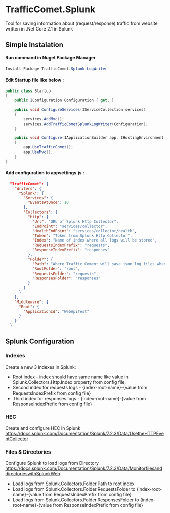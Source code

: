 # TrafficComet.Splunk
Tool for saving information about (request/response) traffic from website written in .Net Core 2.1 in Splunk

## Simple Instalation 
#### Run command in Nuget Package Manager 
```csharp
Install-Package TrafficComet.Splunk.LogWriter 
``` 

#### Edit Startup file like below :
```csharp 
public class Startup
{
  	public IConfiguration Configuration { get; }
  
	public void ConfigureServices(IServiceCollection services)
	{
		services.AddMvc();
		services.AddTrafficCometSplunkLogWriter(Configuration);
	}

	public void Configure(IApplicationBuilder app, IHostingEnvironment env)
	{
		app.UseTrafficComet();
		app.UseMvc();
	}
}
```

#### Add configuration to appsettings.js :
```json 
  "TrafficComet": {
    "Writers": {
      "Splunk": {
        "Services": {
          "EventsAtOnce": 10
        },
        "Collectors": {
          "Http": {
            "Url": "URL of Splunk Http Collector",
            "EndPoint": "services/collector",
            "HealthEndPoint": "services/collector/health",
            "Token": "Token from Splunk Http Collector",
            "Index": "Name of index where all logs will be stored",
            "RequestsIndexPrefix": "requests",
            "ResponseIndexPrefix": "responses"
          },
          "Folder": {
            "Path": "Where Traffic Coment will save json log files when Splunk or Http Collector is down",
            "RootFolder": "root",
            "RequestsFolder": "requests",
            "ResponsesFolder": "responses"
          }
        }
      }
    },
    "Middleware": {
      "Root": {
        "ApplicationId": "WebApiTest"
      }
    }
  }
``` 
  
## Splunk Configuration
### Indexes
Create a new 3 indexes in Splunk: 
  - Root index - index should have same name like value in Splunk.Collectors.Http.Index property from config file, 
  - Second index for requests logs - {index-root-name}-{value from RequestsIndexPrefix from config file} 
  - Third index for responses logs - {index-root-name}-{value from ResponseIndexPrefix from config file} 

### HEC
Create and configure HEC in Splunk https://docs.splunk.com/Documentation/Splunk/7.2.3/Data/UsetheHTTPEventCollector

### Files & Directories
Configure Splunk to load logs from Directory https://docs.splunk.com/Documentation/Splunk/7.2.3/Data/MonitorfilesanddirectorieswithSplunkWeb

- Load logs from Splunk.Collectors.Folder.Path to root index
- Load logs from Splunk.Collectors.Folder.RequestsFolder to {index-root-name}-{value from RequestsIndexPrefix from config file} 
- Load logs from Splunk.Collectors.Folder.ResponsesFolder to {index-root-name}-{value from ResponseIndexPrefix from config file} 
